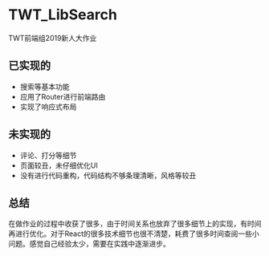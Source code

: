 # TWT_LibSearch
TWT前端组2019新人大作业

## 已实现的
* 搜索等基本功能
* 应用了Router进行前端路由
* 实现了响应式布局

## 未实现的
* 评论、打分等细节
* 页面较丑，未仔细优化UI
* 没有进行代码重构，代码结构不够条理清晰，风格等较丑

## 总结
在做作业的过程中收获了很多，由于时间关系也放弃了很多细节上的实现，有时间再进行优化。对于React的很多技术细节也很不清楚，耗费了很多时间查阅一些小问题。感觉自己经验太少，需要在实践中逐渐进步。